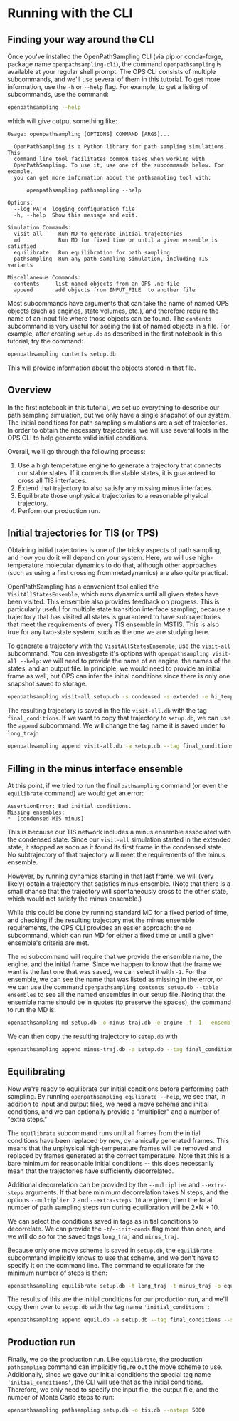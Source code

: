 # Running with the CLI

## Finding your way around the CLI

Once you've installed the OpenPathSampling CLI (via pip or conda-forge, package
name `openpathsampling-cli`), the command `openpathsampling` is available at
your regular shell prompt. The OPS CLI consists of multiple subcommands, and
we'll use several of them in this tutorial. To get more information, use the
`-h` or `--help` flag. For example, to get a listing of subcommands, use the
command:

```bash
openpathsampling --help
```

which will give output something like:

```text
Usage: openpathsampling [OPTIONS] COMMAND [ARGS]...

  OpenPathSampling is a Python library for path sampling simulations. This
  command line tool facilitates common tasks when working with
  OpenPathSampling. To use it, use one of the subcommands below. For example,
  you can get more information about the pathsampling tool with:

      openpathsampling pathsampling --help

Options:
  --log PATH  logging configuration file
  -h, --help  Show this message and exit.

Simulation Commands:
  visit-all     Run MD to generate initial trajectories
  md            Run MD for fixed time or until a given ensemble is satisfied
  equilibrate   Run equilibration for path sampling
  pathsampling  Run any path sampling simulation, including TIS variants

Miscellaneous Commands:
  contents     list named objects from an OPS .nc file
  append       add objects from INPUT_FILE  to another file
```

Most subcommands have arguments that can take the name of named OPS objects (such
as engines, state volumes, etc.), and therefore require the name of an input
file where those objects can be found. The `contents` subcommand is very useful
for seeing the list of named objects in a file. For example, after creating
`setup.db` as described in the first notebook in this tutorial, try the
command:

```bash
openpathsampling contents setup.db
```

This will provide information about the objects stored in that file.

## Overview

In the first notebook in this tutorial, we set up everything to describe our
path sampling simulation, but we only have a single snapshot of our system. The
initial conditions for path sampling simulations are a set of trajectories. In
order to obtain the necessary trajectories, we will use several tools in the
OPS CLI to help generate valid initial conditions.

Overall, we'll go through the following process:

1. Use a high temperature engine to generate a trajectory that connects our
   stable states. If it connects the stable states, it is guaranteed to cross
   all TIS interfaces.
2. Extend that trajectory to also satisfy any missing minus interfaces.
3. Equilibrate those unphysical trajectories to a reasonable physical
   trajectory.
4. Perform our production run.

## Initial trajectories for TIS (or TPS)

Obtaining initial trajectories is one of the tricky aspects of path sampling,
and how you do it will depend on your system.  Here, we will use
high-temperature molecular dynamics to do that, although other approaches (such
as using a first crossing from metadynamics) are also quite practical.

OpenPathSampling has a convenient tool called the `VisitAllStatesEnsemble`,
which runs dynamics until all given states have been visited. This ensemble
also provides feedback on progress. This is particularly useful for multiple
state transition interface sampling, because a trajectory that has visited all
states is guaranteed to have subtrajectories that meet the requirements of
every TIS ensemble in MSTIS. This is also true for any two-state system, such
as the one we are studying here.

To generate a trajectory with the `VisitAllStatesEnsemble`, use the `visit-all`
subcommand. You can investigate it's options with `openpathsampling visit-all
--help`: we will need to provide the name of an engine, the names of the
states, and an output file. In principle, we would need to provide an initial
frame as well, but OPS can infer the initial conditions since there is only one
snapshot saved to storage.

```bash
openpathsampling visit-all setup.db -s condensed -s extended -e hi_temp -o visit-all.db
```

The resulting trajectory is saved in the file `visit-all.db` with the tag
`final_conditions`. If we want to copy that trajectory to `setup.db`, we can
use the `append` subcommand. We will change the tag name it is saved under to
`long_traj`:

```bash
openpathsampling append visit-all.db -a setup.db --tag final_conditions --save-tag long_traj
```

## Filling in the minus interface ensemble

At this point, if we tried to run the final `pathsampling` command (or even the
`equilibrate` command) we would get an error:

```pytb
AssertionError: Bad initial conditions.
Missing ensembles:
*  [condensed MIS minus]
```

This is because our TIS network includes a minus ensemble associated with the
condensed state. Since our `visit-all` simulation started in the extended
state, it stopped as soon as it found its first frame in the condensed state.
No subtrajectory of that trajectory will meet the requirements of the minus ensemble.

However, by running dynamics starting in that last frame, we will (very likely)
obtain a trajectory that satisfies minus ensemble. (Note that there is a small
chance that the trajectory will spontaneously cross to the other state, which
would not satisfy the minus ensemble.)

While this could be done by running standard MD for a fixed period of time, and
checking if the resulting trajectory met the minus ensemble requirements, the
OPS CLI provides an easier approach: the `md` subcommand, which can run MD for
either a fixed time or until a given ensemble's criteria are met.

The `md` subcommand will require that we provide the ensemble name, the engine,
and the initial frame. Since we happen to know that the frame we want is the
last one that was saved, we can select it with `-1`. For the ensemble, we can
see the name that was listed as missing in the error, or we can use the command
`openpathsampling contents setup.db --table ensembles` to see all the named
ensembles in our setup file. Noting that the ensemble name should be in quotes
(to preserve the spaces), the command to run the MD is:

```bash
openpathsampling md setup.db -o minus-traj.db -e engine -f -1 --ensemble "condensed MIS minus"
```

We can then copy the resulting trajectory to `setup.db` with

```bash
openpathsampling append minus-traj.db -a setup.db --tag final_conditions --save-tag minus_traj
```

## Equilibrating

Now we're ready to equilibrate our initial conditions before performing path
sampling. By running `openpathsampling equlibrate --help`, we see that, in
addition to input and output files, we need a move scheme and initial
conditions, and we can optionally provide a "multiplier" and a number of "extra
steps."

The `equilibrate` subcommand runs until all frames from the initial conditions
have been replaced by new, dynamically generated frames. This means that the
unphysical high-temperature frames will be removed and replaced by frames
generated at the correct temperature. Note that this is a bare minimum for
reasonable initial conditions -- this does necessarily mean that the
trajectories have sufficiently decorrelated.

Additional decorrelation can be provided by the `--multiplier` and
`--extra-steps` arguments. If that bare minimum decorrelation takes N steps,
and the options `--multiplier 2` and `--extra-steps 10` are given, then the
total number of path sampling steps run during equilibration will be 2*N + 10.

We can select the conditions saved in tags as initial conditions to
decorrelate. We can provide the `-t`/`--init-conds` flag more than once, and we
will do so for the saved tags `long_traj` and `minus_traj`.

Because only one move scheme is saved in `setup.db`, the `equilibrate`
subcommand implicitly knows to use that scheme, and we don't have to specify it
on the command line. The command to equilibrate for the minimum number of steps
is then:

```bash
openpathsampling equilibrate setup.db -t long_traj -t minus_traj -o equil.db
```

The results of this are the initial conditions for our production run, and
we'll copy them over to `setup.db` with the tag name `'initial_conditions'`:

```bash
openpathsampling append equil.db -a setup.db --tag final_conditions --save-tag initial_conditions
```


## Production run

Finally, we do the production run. Like `equilibrate`, the production
`pathsampling` command can implicitly figure out the move scheme to use.
Additionally, since we gave our initial conditions the special tag name
`'initial_conditions'`, the CLI will use that as the initial conditions. Therefore, we only need to specify the input file, the output file, and the number of Monte Carlo steps to run:

```bash
openpathsampling pathsampling setup.db -o tis.db --nsteps 5000
```

